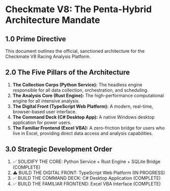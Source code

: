 # Checkmate V8: The Penta-Hybrid Architecture Mandate

## 1.0 Prime Directive
This document outlines the official, sanctioned architecture for the Checkmate V8 Racing Analysis Platform.

## 2.0 The Five Pillars of the Architecture

1.  **The Collection Corps (Python Service):** The headless engine responsible for all data collection, orchestration, and scheduling.
2.  **The Analysis Core (Rust Engine):** The high-performance computational engine for all intensive analysis.
3.  **The Digital Front (TypeScript Web Platform):** A modern, real-time, browser-based user interface.
4.  **The Command Deck (C# Desktop App):** A native Windows desktop application for power users.
5.  **The Familiar Frontend (Excel VBA):** A zero-friction bridge for users who live in Excel, providing direct data access and analysis capabilities.

## 3.0 Strategic Development Order

1.  ✅ SOLIDIFY THE CORE: Python Service + Rust Engine + SQLite Bridge (COMPLETE)
2.  ⚠️ BUILD THE DIGITAL FRONT: TypeScript Web Platform (IN PROGRESS)
3.  ✅ BUILD THE COMMAND DECK: C# Desktop Application (COMPLETE)
4.  ✅ BUILD THE FAMILIAR FRONTEND: Excel VBA Interface (COMPLETE)